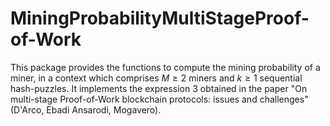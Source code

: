 # MiningProbabilityMultiStageProof-of-Work

This package provides the functions to compute the mining probability of a miner, in a context which comprises $M\geq 2$ miners and $k\geq1$ sequential hash-puzzles. 
It implements the expression 3 obtained in the paper "On multi-stage Proof-of-Work blockchain protocols: issues and challenges" (D'Arco, Ebadi Ansarodi, Mogavero).
